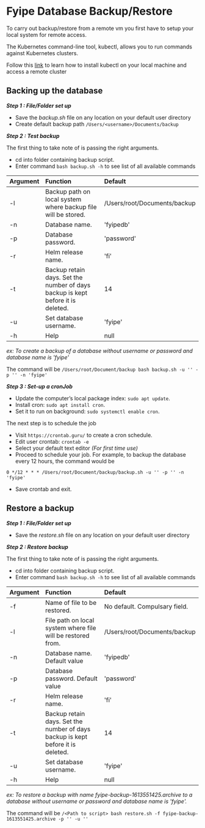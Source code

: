 # Fyipe Database Backup/Restore

To carry out backup/restore from a remote vm you first have to setup your local system for remote access.

The Kubernetes command-line tool, kubectl, allows you to run commands against Kubernetes clusters.

Follow this [link](https://dev.to/gvelrajan/configure-local-kubectl-to-remote-access-kubernetes-cluster-2g81) to learn how to install kubectl on your local machine and access a remote cluster

## Backing up the database

**_Step 1 : File/Folder set up_**

-   Save the _backup.sh_ file on any location on your default user directory
-   Create default backup path `/Users/<username>/Documents/backup`

**_Step 2 : Test backup_**

The first thing to take note of is passing the right arguments.

-   cd into folder containing backup script.
-   Enter command `bash backup.sh -h` to see list of all available commands

| Argument | Function                                                                        | Default                      |
| -------- | :------------------------------------------------------------------------------ | :--------------------------- |
| -l       | Backup path on local system where backup file will be stored.                   | /Users/root/Documents/backup |
| -n       | Database name.                                                                  | 'fyipedb'                    |
| -p       | Database password.                                                              | 'password'                   |
| -r       | Helm release name.                                                              | 'fi'                         |
| -t       | Backup retain days. Set the number of days backup is kept before it is deleted. | 14                           |
| -u       | Set database username.                                                          | 'fyipe'                      |
| -h       | Help                                                                            | null                         |

_ex: To create a backup of a database without username or password and database name is 'fyipe'_

The command will be `/Users/root/Document/backup bash backup.sh -u '' -p '' -n 'fyipe'`

**_Step 3 : Set-up a cronJob_**

-   Update the computer’s local package index: `sudo apt update`.
-   Install cron: `sudo apt install cron`.
-   Set it to run on background: `sudo systemctl enable cron`.

The next step is to schedule the job

-   Visit `https://crontab.guru/` to create a cron schedule.
-   Edit user crontab: `crontab -e`
-   Select your default text editor _(For first time use)_
-   Proceed to schedule your job. For example, to backup the database every 12 hours, the command would be

`0 */12 * * * /Users/root/Document/backup/backup.sh -u '' -p '' -n 'fyipe'`

-   Save crontab and exit.

## Restore a backup

**_Step 1 : File/Folder set up_**

-   Save the _restore.sh_ file on any location on your default user directory

**_Step 2 : Restore backup_**

The first thing to take note of is passing the right arguments.

-   cd into folder containing backup script.
-   Enter command `bash backup.sh -h` to see list of all available commands

| Argument | Function                                                                        | Default                       |
| -------- | :------------------------------------------------------------------------------ | :---------------------------- |
| -f       | Name of file to be restored.                                                    | No default. Compulsary field. |
| -l       | File path on local system where file will be restored from.                     | /Users/root/Documents/backup  |
| -n       | Database name. Default value                                                    | 'fyipedb'                     |
| -p       | Database password. Default value                                                | 'password'                    |
| -r       | Helm release name.                                                              | 'fi'                          |
| -t       | Backup retain days. Set the number of days backup is kept before it is deleted. | 14                            |
| -u       | Set database username.                                                          | 'fyipe'                       |
| -h       | Help                                                                            | null                          |

_ex: To restore a backup with name fyipe-backup-1613551425.archive to a database without username or password and database name is 'fyipe'._

The command will be `/<Path to script> bash restore.sh -f fyipe-backup-1613551425.archive -p '' -u ''`
